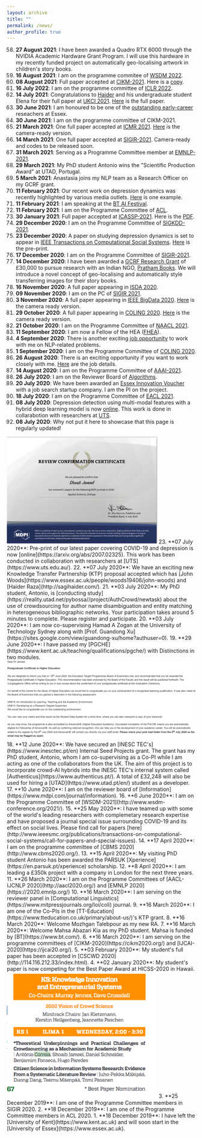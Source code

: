 ```yaml
---
layout: archive
title: ""
permalink: /news/
author_profile: true
---
```

58. **27 August 2021**: I have been awarded a Quadro RTX 6000 through the NVIDIA Academic Hardware Grant Program. I will use this hardware in my recently funded project on automatically geo-localising artwork in children's story books.
57. **16 August 2021**: I am on the programme commitee of [WSDM 2022](https://www.wsdm-conference.org/2022/).
56. **08 August 2021**: Full paper accepted at [CIKM-2021](https://www.cikm2021.org/). Here is a [copy](/files/CIKM_2021_paper_977.pdf).
55. **16 July 2022**: I am on the programme committee of [ICLR 2022](https://iclr.cc/).
54. **14 July 2021**: Congratulations to [Haider](http://sagihaider.com/) and his undergraduate student Elena for their full paper at [UKCI 2021](https://ukci2021.dcs.aber.ac.uk/). [Here](/files/Emojional.pdf) is the full paper.
53. **30 June 2021**: I am honoured to be one of the [outstanding early-career](https://www.essex.ac.uk/research/celebrating-our-researchers/2021) reseachers at Essex.
52. **30 June 2021**: I am on the programme committee of CIKM-2021.
51. **21 March 2021**: One full paper accepted at [ICMR 2021](http://www.acmicmr.org/). [Here](/files/ICMR-2021.pdf) is the camera-ready version.
50. **14 March 2021**: One full paper accepted at [SIGIR-2021](https://sigir.org/sigir2021/). Camera-ready and codes to be released soon.
49. **31 March 2021**: Serving as a Programme Committee member at [EMNLP-2021](https://2021.emnlp.org/).
48. **29 March 2021**: My PhD student Antonio wins the "Scientific Production Award" at UTAD, Portugal.
47. **5 March 2021**: Anastasia joins my NLP team as a Research Officer on my GCRF grant.
46. **11 February 2021**: Our recent work on depression dynamics was recently highlighted by various media outlets. [Here](https://www.gazette-news.co.uk/news/19068066.twitter-research-university-essex-shows-increase-depression-pandemic/) is one example.
45. **11 February 2021**: I am speaking at the [BT AI Festival](https://aiglobalfestival.com/).
44. **11 February 2021**: I am on the Programme Committee of [ACL](https://2021.aclweb.org/).
43. **30 January 2021**: Full paper accepted at [ICASSP-2021](https://2021.ieeeicassp.org/). Here is the [PDF](/files/ICASSP2021_paper.pdf).
42. **29 December 2020**: I am on the Programme Committee of [SIGKDD-2021](https://www.kdd.org/kdd2021/).
41. **23 December 2020**: A paper on studying depression dynamics is set to appear in [IEEE Transactions on Computational Social Systems](https://www.ieeesmc.org/publications/transactions-on-computational-social-systems). [Here](https://arxiv.org/pdf/2007.02325.pdf) is the pre-print.
40. **17 December 2020**: I am on the Programme Committee of [SIGIR-2021](https://sigir.org/sigir2021/).
39. **14 December 2020**: I have been awarded a [GCRF Research Grant](https://www.essex.ac.uk/research/gcrf) of £30,000 to pursue research with an Indian NGO, [Pratham Books](https://prathambooks.org/). We will introduce a novel concept of geo-localising and automatically style transferring images for their story books.
38. **16 November 2020**: A full paper appearing in [ISDA 2020](http://www.mirlabs.org/isda20/).
37. **09 November 2020**: I am on the PC of [SIGIR 2021](http://sigir.org/sigir2021/).
36. **3 November 2020**: A full paper appearing in [IEEE BigData 2020](https://bigdataieee.org/BigData2020/). [Here](/files/Conference_Paper_IEEE_BigData20.pdf) is the camera ready version.
35. **29 October 2020**: A full paper appearing in [COLING 2020](https://coling2020.org/). [Here](/files/coling2020.pdf) is the camera ready version.
34. **21 October 2020**: I am on the Programme Committee of [NAACL 2021](https://2021.naacl.org/).
33. **11 September 2020**: I am now a Fellow of the HEA ([FHEA](https://www.advance-he.ac.uk/fellowship/fellowship?PageSpeed=noscript)).
32. **4 September 2020**: There is another exciting [job opportunity](https://hrorganiser.essex.ac.uk/tlive_webrecruitment/wrd/run/ETREC107GF.open?VACANCY_ID=353898MjBK&WVID=9918109NEm&LANG=USA) to work with me on NLP-related problems.
31. **1 September 2020**: I am on the Programme Committee of [COLING 2020](https://coling2020.org/).
30. **26 August 2020**: There is an exciting opportunity if you want to work closely with me. [Here](https://vacancies.essex.ac.uk/tlive_webrecruitment/wrd/run/ETREC107GF.open?VACANCY_ID=359514MiES&WVID=9918109NEm&LANG=USA) are the job details.
29. **14 August 2020**: I am on the Programme Committee of [AAAI-2021](https://aaai.org/Conferences/AAAI-21/).
28. **26 July 2020**: I am on the Reviewer Board of [Algorithms](https://www.mdpi.com/journal/algorithms).
27. **20 July 2020**: We have been awarded an [Essex Innovation Voucher](https://www.essex.ac.uk/business/expertise/funding-opportunities/innovation-vouchers) with a job search startup company. I am the PI on the project.
26. **18 July 2020**: I am on the Programme Committee of [EACL 2021](https://2021.eacl.org/).
25. **08 July 2020**: Depression detection using multi-modal features with a hybrid deep learning model is now [online](https://arxiv.org/abs/2007.02847). This work is done in collarabotion with researchers at [UTS](https://www.uts.edu.au/).
24. **08 July 2020**: Why not put it here to showcase that this page is regularly updated!
<img src="/images/mdpi.png" width="400">
23. **07 July 2020**: Pre-print of our latest paper covering COVID-19 and depression is now [online](https://arxiv.org/abs/2007.02325). This work has been conducted in collaboration with researchers at [UTS](https://www.uts.edu.au/).
22. **07 July 2020**: We have an exciting new Knowledge Transfer Partnership (KTP) proposal accepted which has [John Woods](https://www.essex.ac.uk/people/woods19406/john-woods) and [Haider Raza](http://sagihaider.com/).
21. **03 July 2020**: My PhD student, Antonio, is [conducting study](https://reality.utad.net/pybossa//project/AuthCrowd/newtask) about the use of crowdsourcing for author name disambiguation and entity matching in heterogeneous bibliographic networks. Your participation takes around 5 minutes to complete. Please register and participate.
20. **03 July 2020**: I am now co-supervising Hamad A Zogan at the University of Technology Sydney along with [Prof. Guandong Xu](https://sites.google.com/view/guandong-xu/home?authuser=0).
19. **29 June 2020**: I have passed my [PGCHE](https://www.kent.ac.uk/teaching/qualifications/pgche/) with Distinctions in two modules.<img src="/images/PGCHE.png">
18. **12 June 2020**: We have secured an [INESC TEC's](https://www.inesctec.pt/en) Internal Seed Projects grant. The grant has my PhD student, Antonio, whom I am co-supervising as a Co-PI while I am acting as one of the collaborators from the UK. The aim of this project is to incorporate crowd-AI hybrids into the INESC TEC's internal system called [Authenticus](https://www.authenticus.pt/). A total of £32,248 will also be used for hiring a [UTAD](https://www.utad.pt/en/) student as a developer.
17. **10 June 2020**: I am on the reviewer board of [Information](https://www.mdpi.com/journal/information).
16. **6 June 2020**: I am on the Programme Committee of [WSDM-2021](http://www.wsdm-conference.org/2021/).
15. **25 May 2020**: I have teamed up with some of the world's leading researchers with complemetary research expertise and have proposed a journal special issue surrounding COVID-19 and its effect on social lives. Please find call for papers [here](http://www.ieeesmc.org/publications/transactions-on-computational-social-systems/call-for-papers-and-special-issues).
14. **17 April 2020**: I am on the programme committee of [CBMS 2020](http://www.cbms2020.org/).
13. **15 April 2020**: My visiting PhD student Antonio has been awarded the PARSUK [Xperience](https://en.parsuk.pt/xperience) scholarship.
12. **8 April 2020**: I am leading a £350k project with a company in London for the next three years.
11. **26 March 2020**: I am on the Programme Committees of [AACL-IJCNLP 2020](http://aacl2020.org/) and [EMNLP 2020](https://2020.emnlp.org/)
10. **16 March 2020**: I am serving on the reviewer panel in [Computational Linguistics](https://www.mitpressjournals.org/loi/coli) journal.
9. **16 March 2020**: I am one of the Co-PIs in the [TT-Education](https://www.tteducation.co.uk/primary/about-us/)'s KTP grant.
8. **16 March 2020**: Welcome Mozhgan Talebpour as my new RA.
7. **16 March 2020**: Welcome Mahsa Abazari Kia as my PhD student. Mahsa is funded by [BT](https://www.bt.com/).
6. **16 March 2020**: I am serving on the programme committees of [CIKM-2020](https://cikm2020.org/) and [IJCAI-2020](https://ijcai20.org/).
5. **03 February 2020**: My student's full paper has been accepted in [CSCWD 2020](http://114.116.212.33/index.html).
4. **02 January 2020**: My student's paper is now competing for the Best Paper Award at HICSS-2020 in Hawaii.
<img src="/images/HICSS_BP.png" width="400">
3. **25 December 2019**: I am one of the Programme Committee members in SIGIR 2020.
2. **18 December 2019**: I am one of the Programme Committee members in ACL 2020.
1. **18 December 2019**: I have left the [University of Kent](https://www.kent.ac.uk) and will soon start in the [University of Essex](https://www.essex.ac.uk).
